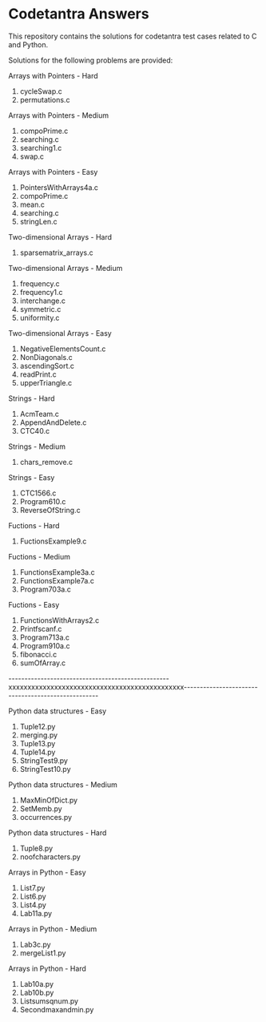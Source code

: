 # Codetantra Answers

This repository contains the solutions for codetantra test cases related to C and Python. 

Solutions for the following problems are provided:

Arrays with Pointers - Hard

1) cycleSwap.c
2) permutations.c

Arrays with Pointers - Medium 

1) compoPrime.c
2) searching.c
3) searching1.c
4) swap.c

Arrays with Pointers - Easy

1) PointersWithArrays4a.c
2) compoPrime.c
3) mean.c
4) searching.c
5) stringLen.c

Two-dimensional Arrays - Hard

1) sparsematrix_arrays.c

Two-dimensional Arrays - Medium 

1) frequency.c
2) frequency1.c
3) interchange.c
4) symmetric.c
5) uniformity.c

Two-dimensional Arrays - Easy

1) NegativeElementsCount.c
2) NonDiagonals.c
3) ascendingSort.c
4) readPrint.c
5) upperTriangle.c

Strings - Hard

1) AcmTeam.c
2) AppendAndDelete.c
3) CTC40.c

Strings - Medium

1) chars_remove.c

Strings - Easy

1) CTC1566.c
2) Program610.c
3) ReverseOfString.c

Fuctions - Hard

1) FuctionsExample9.c

Fuctions - Medium

1) FunctionsExample3a.c
2) FunctionsExample7a.c
3) Program703a.c

Fuctions - Easy

1) FunctionsWithArrays2.c
2) Printfscanf.c
3) Program713a.c
4) Program910a.c
5) fibonacci.c
6) sumOfArray.c


--------------------------------------------------xxxxxxxxxxxxxxxxxxxxxxxxxxxxxxxxxxxxxxxxxxxxxx---------------------------------------------------

Python data structures - Easy

1) Tuple12.py
2) merging.py
3) Tuple13.py
4) Tuple14.py
5) StringTest9.py
6) StringTest10.py

Python data structures - Medium

1) MaxMinOfDict.py
2) SetMemb.py
3) occurrences.py

Python data structures - Hard

1) Tuple8.py
2) noofcharacters.py

Arrays in Python - Easy

1) List7.py
2) List6.py
3) List4.py
4) Lab11a.py

Arrays in Python - Medium

1) Lab3c.py
2) mergeList1.py

Arrays in Python - Hard

1) Lab10a.py
2) Lab10b.py
3) Listsumsqnum.py
4) Secondmaxandmin.py




